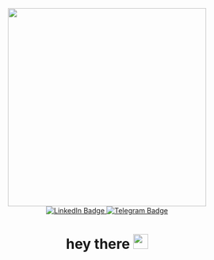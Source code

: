 <div id="header" align="center">
  <img src="https://media.giphy.com/media/v1.Y2lkPTc5MGI3NjExN2UyaTB3enF4MDE5cGx5dDAxM2I1em53MXZkZnh4ZG80d3dzcW1ndSZlcD12MV9pbnRlcm5hbF9naWZfYnlfaWQmY3Q9Zw/2SYqgPxMm2kbVe3y02/giphy.gif" width="400"/>
  <div id="badges">
    <a href=""> <img src="https://img.shields.io/badge/LinkedIn-3B4A3B?style=flat&logo=Linkedin&logoColor=white" alt="LinkedIn Badge"/> </a>
    <a href=""> <img src="https://img.shields.io/badge/Telegram-3B4A3B?style=for-the-badge&logo=Telegram&logoColor=white" alt="Telegram Badge"/> </a>
  </div>
  <img src="https://komarev.com/ghpvc/?username=balanyukfed&style=flat-square&color=3B4A3B" alt=""/>
  <h1>
    hey there
    <img src="https://media.giphy.com/media/hvRJCLFzcasrR4ia7z/giphy.gif" width="30px"/>
  </h1>
</div>

